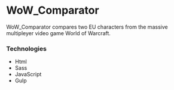 
# WoW_Comparator
WoW_Comparator compares two EU characters from the massive multipleyer video game World of Warcraft.

### Technologies
* Html
* Sass
* JavaScript
* Gulp
